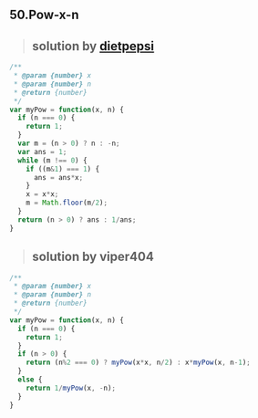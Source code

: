 ## 50.Pow-x-n
> ## solution by [dietpepsi](https://discuss.leetcode.com/topic/26380/iterative-java-python-short-solution-o-log-n)

```javascript
/**
 * @param {number} x
 * @param {number} n
 * @return {number}
 */
var myPow = function(x, n) {
  if (n === 0) {
    return 1;
  }
  var m = (n > 0) ? n : -n;
  var ans = 1;
  while (m !== 0) {
    if ((m&1) === 1) {
      ans = ans*x;
    }
    x = x*x;
    m = Math.floor(m/2);
  }
  return (n > 0) ? ans : 1/ans;
}
```
> ## solution by viper404

```javascript
/**
 * @param {number} x
 * @param {number} n
 * @return {number}
 */
var myPow = function(x, n) {
  if (n === 0) {
    return 1;
  }
  if (n > 0) {
    return (n%2 === 0) ? myPow(x*x, n/2) : x*myPow(x, n-1);
  }
  else {
    return 1/myPow(x, -n);
  }
}
```
